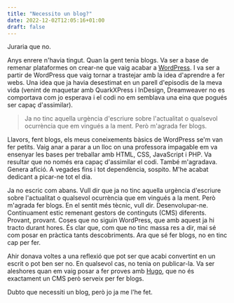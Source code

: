 ```yaml
---
title: "Necessito un blog?"
date: 2022-12-02T12:05:16+01:00
draft: false
---
```


Juraria que no.

Anys enrere n'havia tingut. Quan la gent tenia blogs. Va ser a base de remenar plataformes on crear-ne que vaig acabar a [WordPress](https://ca.wordpress.org/). I va ser a partir de WordPress que vaig tornar a trastejar amb la idea d'aprendre a fer webs. Una idea que ja havia desestimat en un parell d'episodis de la meva vida (venint de maquetar amb QuarkXPress i InDesign, Dreamweaver no es comportava com jo esperava i el codi no em semblava una eina que pogués ser capaç d'assimilar).

> Ja no tinc aquella urgència d'escriure sobre l'actualitat o qualsevol ocurrència que em vingués a la ment. Però m'agrada fer blogs.

Llavors, fent blogs, els meus coneixements bàsics de WordPress se'm van fer petits. Vaig anar a parar a un lloc on una professora impagable em va ensenyar les bases per treballar amb HTML, CSS, JavaScript i PHP. Va resultar que no només era capaç d'assimilar el codi. També m'agradava. Genera afició. A vegades fins i tot dependència, sospito. M'he acabat dedicant a picar-ne tot el dia.

Ja no escric com abans. Vull dir que ja no tinc aquella urgència d'escriure sobre l'actualitat o qualsevol ocurrència que em vingués a la ment. Però m'agrada fer blogs. En el sentit més tècnic, vull dir. Desenvolupar-ne. Contínuament estic remenant gestors de continguts (CMS) diferents. Provant, provant. Coses que no siguin WordPress, que amb aquest ja hi tracto durant hores. És clar que, com que no tinc massa res a dir, mai sé com posar en pràctica tants descobriments. Ara que sé fer blogs, no en tinc cap per fer. 

Ahir donava voltes a una reflexió que pot ser que acabi convertint en un escrit o pot ben ser no. En qualsevol cas, no tenia on publicar-la. Va ser aleshores quan em vaig posar a fer proves amb [Hugo](https://gohugo.io/), que no és exactament un CMS però serveix per fer blogs. 

Dubto que necessiti un blog, però jo ja me l'he fet.